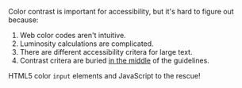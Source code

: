 Color contrast is important for accessibility, but it's hard to figure out because:

1. Web color codes aren't intuitive.
2. Luminosity calculations are complicated.
3. There are different accessibility critera for large text.
4. Contrast critera are buried [in the middle](https://www.w3.org/TR/WCAG20/#visual-audio-contrast) of the guidelines.

HTML5 color `input` elements and JavaScript to the rescue!
